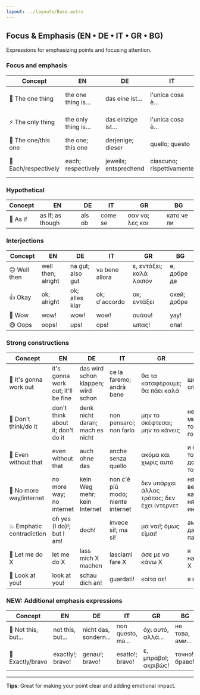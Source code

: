 ```yaml
---
layout: ../layouts/Base.astro
---
```

## Focus & Emphasis (EN • DE • IT • GR • BG)

Expressions for emphasizing points and focusing attention.

### Focus and emphasis
| Concept | EN | DE | IT | GR | BG |
|---|---|---|---|---|---|
| 🎯 The one thing | the one thing is… | das eine ist… | l'unica cosa è… | το ένα πράγμα είναι… | едното нещо е… |
| ⚡ The only thing | the only thing is… | das einzige ist… | l'unica cosa è… | το μόνο πράγμα είναι… | единственото нещо е… |
| 🎯 The one/this one | the one; this one | derjenige; dieser | quello; questo | εκείνος; αυτός | този; онзи |
| 📍 Each/respectively | each; respectively | jeweils; entsprechend | ciascuno; rispettivamente | κάθε ένας; αντίστοιχα | всеки; съответно |

### Hypothetical
| Concept | EN | DE | IT | GR | BG |
|---|---|---|---|---|---|
| 🤔 As if | as if; as though | als ob | come se | σαν να; λες και | като че ли |

### Interjections
| Concept | EN | DE | IT | GR | BG |
|---|---|---|---|---|---|
| 🙃 Well then | well then; alright | na gut; also gut | va bene allora | ε, εντάξει; καλά λοιπόν | е, добре де |
| 👍 Okay | ok; alright | ok; alles klar | ok; d'accordo | οκ; εντάξει | окей; добре |
| 🤩 Wow | wow! | wow! | wow! | ουάου! | уау! |
| 😅 Oops | oops! | ups! | ops! | ωπας! | опа! |

### Strong constructions
| Concept | EN | DE | IT | GR | BG |
|---|---|---|---|---|---|
| 🎯 It's gonna work out | it's gonna work out; it'll be fine | das wird schon klappen; wird schon | ce la faremo; andrà bene | θα τα καταφέρουμε; θα πάει καλά | ще се оправя |
| 🧠 Don't think/do it | don't think about it; don't do it | denk nicht daran; mach es nicht | non pensarci; non farlo | μην το σκέφτεσαι; μην το κάνεις | не мисли за това; не го прави |
| 🤷 Even without that | even without that | auch ohne das | anche senza quello | ακόμα και χωρίς αυτό | и без това; дори без това |
| 🚫 No more way/internet | no more way; no internet | kein Weg mehr; kein Internet | non c'è più modo; niente internet | δεν υπάρχει άλλος τρόπος; δεν έχει ίντερνετ | няма вече как; няма интернет |
| 💥 Emphatic contradiction | oh yes (I do)!; but I am! | doch! | invece sì!; ma sì! | μα ναι!; όμως είμαι! | ама пък да!; все пак съм! |
| 🎯 Let me do X | let me do X | lass mich X machen | lasciami fare X | άσε με να κάνω X | я направи X |
| 👀 Look at you! | look at you! | schau dich an! | guardati! | κοίτα σε! | я виж ти! |

### NEW: Additional emphasis expressions
| Concept | EN | DE | IT | GR | BG |
|---|---|---|---|---|---|
| 🚫 Not this, but... | not this, but... | nicht das, sondern... | non questo, ma... | όχι αυτό, αλλά... | не това, ами... |
| 🎯 Exactly/bravo | exactly!; bravo! | genau!; bravo! | esatto!; bravo! | ε, μπράβο!; ακριβώς! | точно!; браво! |

---
**Tips**: Great for making your point clear and adding emotional impact.
